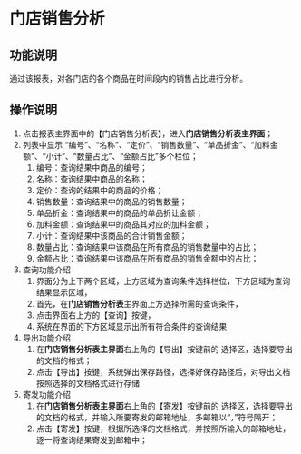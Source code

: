 # 门店销售分析

## 功能说明

通过该报表，对各门店的各个商品在时间段内的销售占比进行分析。

## 操作说明
1.	点击报表主界面中的【门店销售分析表】，进入**门店销售分析表主界面**；
2.	列表中显示 “编号”、“名称”、“定价”、“销售数量”、“单品折金”、“加料金额”、“小计”、“数量占比”、“金额占比”多个栏位；
 	1. 编号：查询结果中商品的编号；
 	2. 名称：查询结果中商品的名称；
 	3. 定价：查询的结果中的商品的价格；
 	4. 销售数量：查询结果中的商品的销售数量；
 	5. 单品折金：查询结果中的商品的单品折让金额；
 	6. 加料金额：查询结果中的商品其对应的加料金额；
 	7. 小计：查询结果中该商品的合计销售金额；
 	8. 数量占比：查询结果中该商品在所有商品的销售数量中的占比；
 	9. 金额占比：查询结果中该商品在所有商品的销售金额中的占比；
3.	查询功能介绍
	1. 界面分为上下两个区域，上方区域为查询条件选择栏位，下方区域为查询结果显示区域，
	2. 首先，在**门店销售分析表**主界面上方选择所需的查询条件，
	3. 点击界面右上方的【查询】按键，
	4. 系统在界面的下方区域显示出所有符合条件的查询结果
4.	导出功能介绍
	1. 在**门店销售分析表主界面**右上角的【导出】按键前的 选择区，选择要导出的文档的格式；
	2. 点击【导出】按键，系统弹出保存路径，选择好保存路径后，对导出文档按照选择的文档格式进行存储
5.	寄发功能介绍
	1. 在**门店销售分析表主界面**右上角的【寄发】按键前的 选择区，选择要导出的文档的格式，并输入所要寄发的邮箱地址，多邮箱以“，”符号隔开；
	2. 点击【寄发】按键，根据所选择的文档格式，并按照所输入的邮箱地址，逐一将查询结果寄发到邮箱中；
